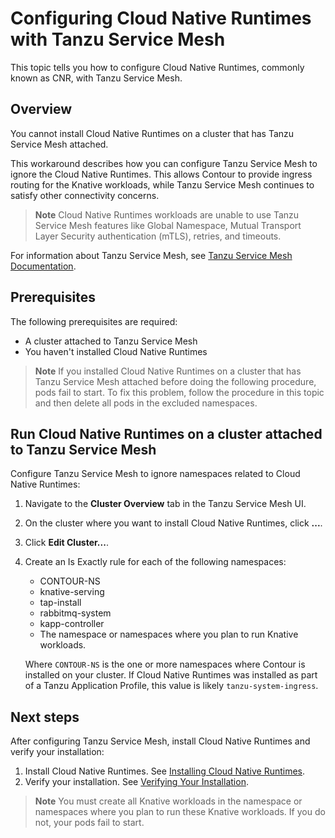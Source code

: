 # Configuring Cloud Native Runtimes with Tanzu Service Mesh

This topic tells you how to configure Cloud Native Runtimes, commonly known as CNR, with Tanzu Service Mesh.

## <a id='overview'></a> Overview

You cannot install Cloud Native Runtimes on a cluster that has Tanzu Service Mesh attached.

This workaround describes how you can configure Tanzu Service Mesh to ignore the
Cloud Native Runtimes. This allows Contour to provide ingress routing for the
Knative workloads, while Tanzu Service Mesh continues to satisfy other connectivity
concerns.

> **Note** Cloud Native Runtimes workloads are unable to use Tanzu Service Mesh features like Global Namespace, Mutual
Transport Layer Security authentication (mTLS), retries, and timeouts.

For information about Tanzu Service Mesh,
see [Tanzu Service Mesh Documentation](https://docs.vmware.com/en/VMware-Tanzu-Service-Mesh/index.html).

## <a id='prerecs'></a>Prerequisites

The following prerequisites are required: 

- A cluster attached to Tanzu Service Mesh
- You haven't installed Cloud Native Runtimes

> **Note** If you installed Cloud Native Runtimes on a cluster that has Tanzu Service Mesh attached before doing the following procedure, pods fail to start. To fix this problem, follow the procedure in this topic and then delete all pods in the excluded namespaces.

## <a id='run-cnr'></a> Run Cloud Native Runtimes on a cluster attached to Tanzu Service Mesh

Configure Tanzu Service Mesh to ignore namespaces related to Cloud Native Runtimes:

1. Navigate to the **Cluster Overview** tab in the Tanzu Service Mesh UI.
2. On the cluster where you want to install Cloud Native Runtimes, click **...**. 
3. Click **Edit Cluster...**.
4. Create an Is Exactly rule for each of the following namespaces:
    
    - CONTOUR-NS
    - knative-serving
    - tap-install
    - rabbitmq-system
    - kapp-controller
    - The namespace or namespaces where you plan to run Knative workloads.

    Where `CONTOUR-NS` is the one or more namespaces where Contour is installed on your cluster. If Cloud Native Runtimes was installed as part of a Tanzu Application Profile, this value is likely `tanzu-system-ingress`.

## <a id='next-steps'></a> Next steps

After configuring Tanzu Service Mesh, install Cloud Native Runtimes and verify your installation:

1. Install Cloud Native Runtimes. See [Installing Cloud Native Runtimes](./app-operators/install.hbs.md).
1. Verify your installation. See [Verifying Your Installation](./app-operators/verify-installation.hbs.md).

> **Note** You must create all Knative workloads in the namespace or namespaces where you plan to run these Knative workloads. If you do not, your pods fail to start.
